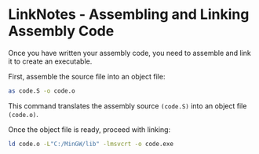 # LinkNotes - Assembling and Linking Assembly Code

Once you have written your assembly code, you need to assemble and link it to create an executable.

First, assemble the source file into an object file:

```bash
as code.S -o code.o
```

This command translates the assembly source `(code.S)` into an object file `(code.o)`.

Once the object file is ready, proceed with linking:
```bash
ld code.o -L"C:/MinGW/lib" -lmsvcrt -o code.exe
```
